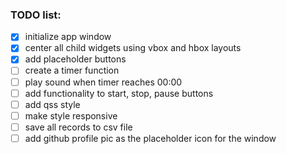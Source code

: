 ### TODO list: 

- [x] initialize app window
- [x] center all child widgets using vbox and hbox layouts
- [x] add placeholder buttons
- [ ] create a timer function
- [ ] play sound when timer reaches 00:00
- [ ] add functionality to start, stop, pause buttons
- [ ] add qss style
- [ ] make style responsive
- [ ] save all records to csv file
- [ ] add github profile pic as the placeholder icon for the window
